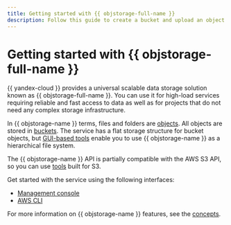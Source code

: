 ```yaml
---
title: Getting started with {{ objstorage-full-name }}
description: Follow this guide to create a bucket and upload an object to it.
---
```


# Getting started with {{ objstorage-full-name }}

{{ yandex-cloud }} provides a universal scalable data storage solution known as {{ objstorage-full-name }}. You can use it for high-load services requiring reliable and fast access to data as well as for projects that do not need any complex storage infrastructure.

In {{ objstorage-name }} terms, files and folders are [objects](../concepts/object.md). All objects are stored in [buckets](../concepts/bucket.md). The service has a flat storage structure for bucket objects, but [GUI-based tools](../tools/index.md#file-browser) enable you to use {{ objstorage-name }} as a hierarchical file system.

The {{ objstorage-name }} API is partially compatible with the AWS S3 API, so you can use [tools](../tools/index.md) built for S3. 

Get started with the service using the following interfaces:
* [Management console](../quickstart.md)
* [AWS CLI](quickstart-aws-cli.md)

For more information on {{ objstorage-name }} features, see the [concepts](../concepts/index.md).
